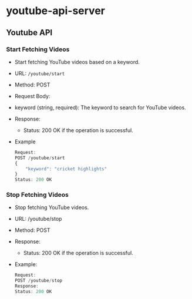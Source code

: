 #  youtube-api-server

## Youtube API

### Start Fetching Videos
- Start fetching YouTube videos based on a keyword.

- URL: `/youtube/start`
- Method: POST
- Request Body:
- keyword (string, required): The keyword to search for YouTube videos.
- Response:
    - Status: 200 OK if the operation is successful.
- Example
    ```js
    Request:
    POST /youtube/start
    {
        "keyword": "cricket highlights"
    }
    Status: 200 OK
    ```
### Stop Fetching Videos
- Stop fetching YouTube videos.

- URL: /youtube/stop
- Method: POST
- Response:
    - Status: 200 OK if the operation is successful.
- Example:
    ```js
    Request:
    POST /youtube/stop
    Response:
    Status: 200 OK
    ```